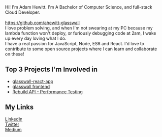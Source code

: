 <!--
**werzl/werzl** is a ✨ _special_ ✨ repository because its `README.md` (this file) appears on your GitHub profile.

Here are some ideas to get you started:

- 🔭 I’m currently working on ...
- 🌱 I’m currently learning ...
- 👯 I’m looking to collaborate on ...
- 🤔 I’m looking for help with ...
- 💬 Ask me about ...
- 📫 How to reach me: ...
- 😄 Pronouns: ...
- ⚡ Fun fact: ...
-->

Hi! I'm Adam Hewitt. I'm A Bachelor of Computer Science, and full-stack Cloud Developer.<br/>
<br/>
https://github.com/ahewitt-glasswall<br/>
I love problem solving, and when I'm not swearing at my PC because my lambda function won't deploy, or furiously debugging code at 2am, I wake up every day loving what I do.<br/>
I have a real passion for JavaScript, Node, ES6 and React. I'd love to contribute to some open source projects where I can learn and collaborate on these!

## Top 3 Projects I'm Involved in
- [glasswall-react-app](https://github.com/filetrust/glasswall-react-app)
- [glasswall frontend](https://github.com/filetrust/frontend)
- [Rebuild API - Performance Testing](https://github.com/ahewitt-glasswall/mvp-rebuild-performance-tests)

## My Links
[LinkedIn](https://www.linkedin.com/in/ahewit/)<br/>
[Twitter](https://twitter.com/Werzl)<br/>
[Medium](https://medium.com/@ahewitt_89859)

